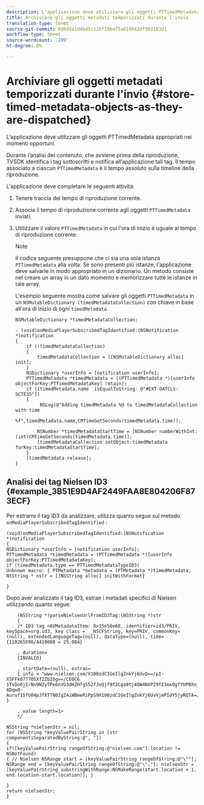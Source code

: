```yaml
---
description: L'applicazione deve utilizzare gli oggetti PTTimedMetadata appropriati nei momenti opportuni.
title: Archiviare gli oggetti metadati temporizzati durante l'invio
translation-type: tm+mt
source-git-commit: 89bdda1d4bd5c126f19ba75a819942df901183d1
workflow-type: tm+mt
source-wordcount: '199'
ht-degree: 0%

---
```



# Archiviare gli oggetti metadati temporizzati durante l&#39;invio {#store-timed-metadata-objects-as-they-are-dispatched}

L&#39;applicazione deve utilizzare gli oggetti PTTimedMetadata appropriati nei momenti opportuni.

Durante l’analisi del contenuto, che avviene prima della riproduzione, TVSDK identifica i tag sottoscritti e notifica all’applicazione tali tag. Il tempo associato a ciascun `PTTimedMetadata` è il tempo assoluto sulla timeline della riproduzione.

L&#39;applicazione deve completare le seguenti attività:

1. Tenere traccia del tempo di riproduzione corrente.
1. Associa il tempo di riproduzione corrente agli oggetti `PTTimedMetadata` inviati.

1. Utilizzare il valore `PTTimedMetadata` in cui l&#39;ora di inizio è uguale al tempo di riproduzione corrente.

   >[!NOTE]
   >
   >Il codice seguente presuppone che ci sia una sola istanza `PTTimedMetadata` alla volta. Se sono presenti più istanze, l&#39;applicazione deve salvarle in modo appropriato in un dizionario. Un metodo consiste nel creare un array in un dato momento e memorizzare tutte le istanze in tale array.

   L&#39;esempio seguente mostra come salvare gli oggetti `PTTimedMetadata` in un `NSMutableDictionary (timedMetadataCollection)` con chiave in base all&#39;ora di inizio di ogni `timedMetadata`.

   ```
   NSMutableDictionary *timedMetadataCollection; 
   
   - (void)onMediaPlayerSubscribedTagIdentified:(NSNotification *)notification 
   { 
       if (!timedMetadataCollection) 
       { 
           timedMetadataCollection = [[NSMutableDictionary alloc] init]; 
       } 
       NSDictionary *userInfo = [notification userInfo]; 
       PTTimedMetadata *timedMetadata = [(PTTimedMetadata *)[userInfo objectForKey:PTTimedMetadataKey] retain]; 
       if ([timedMetadata.name  isEqualToString: @"#EXT-OATCLS-SCTE35"]) 
       { 
            NSLog(@"Adding timedMetadata %@ to timedMetadataCollection with time                      
                    %f",timedMetadata.name,CMTimeGetSeconds(timedMetadata.time)); 
   
           NSNumber *timedMetadataStartTime = [NSNumber numberWithInt:(int)CMTimeGetSeconds(timedMetadata.time)]; 
           [timedMetadataCollection setObject:timedMetadata forKey:timedMetadataStartTime]; 
       } 
       [timedMetadata release]; 
   }
   ```

## Analisi dei tag Nielsen ID3 {#example_3B51E9D4AF2449FAA8E804206F873ECF}

Per estrarre il tag ID3 da analizzare, utilizza quanto segue sul metodo `onMediaPlayerSubscribedTagIdentified` :

```
(void)onMediaPlayerSubscribedTagIdentified:(NSNotification *)notification 
{ 
NSDictionary *userInfo = [notification userInfo]; 
PTTimedMetadata *timedMetadata = (PTTimedMetadata *)[userInfo objectForKey:PTTimedMetadataKey]; 
if (timedMetadata.type == PTTimedMetadataTypeID3) 
Unknown macro: { PTMetadata *metadata = (PTMetadata *)timedMetadata; NSString * nstr = [[NSString alloc] initWithFormat} 
 
}
```

Dopo aver analizzato il tag ID3, estrae i metadati specifici di Nielsen utilizzando quanto segue:

```
    (NSString *)parseNielsenUrlFromID3Tag:(NSString *)str 
    { 
    /* ID3 tag <AVMetadataItem: 0x15e58e60, identifier=id3/PRIV, keySpace=org.id3, key class = __NSCFString, key=PRIV, commonKey=(null), extendedLanguageTag=(null), dataType=(null), time= {110265598/4410000 = 25.004} 
 
    , duration= 
    {INVALID} 
 
    , startDate=(null), extras= 
    { info = "www.nielsen.com/X100zdCIGeIlgZnkYj6UvQ==/pI-X5FFk07770SXf2ZbI6g==/CE0C6​1TsDo0jIrNn9N2yTPe6nVG3dHZHfgS52fJeQjf9fJCga9tj4OW4NXPZ9fI1mx0gfYUPBXnjqolHemZPtn_FCoNg​8Dqw8-Auruf15fU04pJfXTTN0IgZ4iWBmeRiPpS9X100zdCIGeIlgZnkYj6UvVjmPIdY5jyRQTA=/00000/21778/00"; } 
 
    , value length=1> 
    */ 
 
NSString *nielsenStr = nil; 
for (NSString *keyValuePairString in [str componentsSeparatedByString:@", "]) 
{ 
if([keyValuePairString rangeOfString:@"nielsen.com"].location != NSNotFound) 
{ // Nielsen NSRange start = [keyValuePairString rangeOfString:@"\""]; NSRange end = [keyValuePairString rangeOfString:@"\";"]; nielsenStr = [keyValuePairString substringWithRange:NSMakeRange(start.location + 1, end.location-start.location)]; } 
 
} 
return nielsenStr; 
}
```


